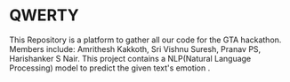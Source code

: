 # QWERTY
This Repository is a platform to gather all our code for the GTA hackathon.  Members include:  Amrithesh Kakkoth, Sri Vishnu Suresh, Pranav PS, Harishanker S Nair. This project contains a NLP(Natural Language Processing) model to predict the given text's emotion .
